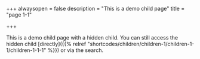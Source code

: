 +++
alwaysopen = false
description = "This is a demo child page"
title = "page 1-1"

+++

This is a demo child page with a hidden child. You can still access the hidden child [directly]({{% relref "shortcodes/children/children-1/children-1-1/children-1-1-1" %}}) or via the search.